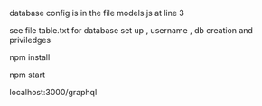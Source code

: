 database config is in the file models.js at line 3

see file table.txt for database set up , username , db creation and priviledges

npm install

npm start

localhost:3000/graphql
